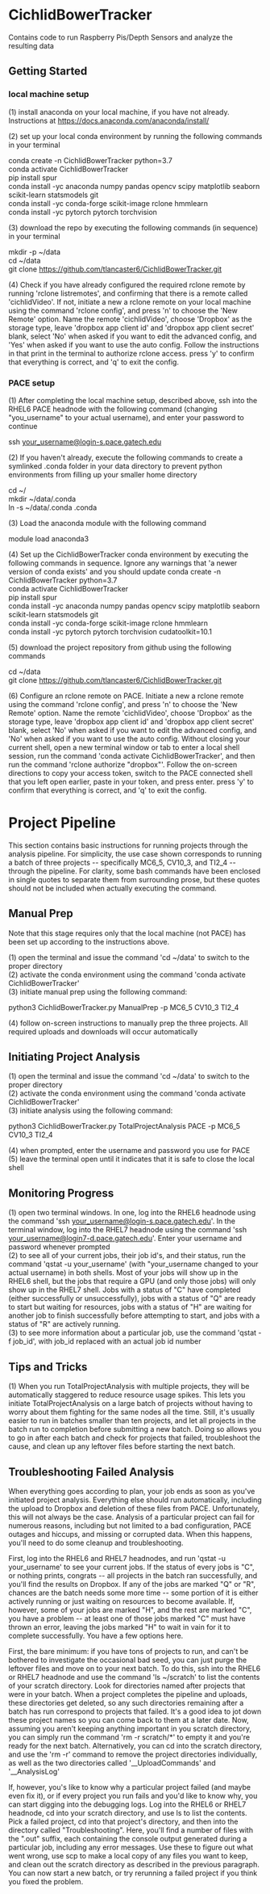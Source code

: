# CichlidBowerTracker
Contains code to run Raspberry Pis/Depth Sensors and analyze the resulting data

## Getting Started
### local machine setup
(1) install anaconda on your local machine, if you have not already. Instructions at 
https://docs.anaconda.com/anaconda/install/

(2) set up your local conda environment by running the following commands in your terminal

conda create -n CichlidBowerTracker python=3.7 <br/>
conda activate CichlidBowerTracker <br/>
pip install spur <br/>
conda install -yc anaconda numpy pandas opencv scipy matplotlib seaborn scikit-learn statsmodels git <br/>
conda install -yc conda-forge scikit-image rclone hmmlearn <br/>
conda install -yc pytorch pytorch torchvision <br/>

(3) download the repo by executing the following commands (in sequence) in your terminal

mkdir -p ~/data <br/>
cd ~/data <br/>
git clone https://github.com/tlancaster6/CichlidBowerTracker.git <br/>

(4) Check if you have already configured the required rclone remote by running 'rclone listremotes', and confirming that
there is a remote called 'cichlidVideo'. If not, initiate a new a rclone remote on your local machine using the command 
'rclone config', and press 'n' to choose the 'New Remote' option. Name the remote 'cichlidVideo', choose 'Dropbox' as
the storage type, leave 'dropbox app client id' and 'dropbox app client secret' blank, select 'No' when asked if you 
want to edit the advanced config, and 'Yes' when asked if you want to use the auto config. Follow the instructions
in that print in the terminal to authorize rclone access. press 'y' to confirm that everything is correct, and 'q' to 
exit the config. 


### PACE setup
(1) After completing the local machine setup, described above, ssh into the RHEL6 PACE headnode with the following 
command (changing "you_username" to your actual username), and enter your password to continue

ssh your_username@login-s.pace.gatech.edu

(2) If you haven't already, execute the following commands to create a symlinked .conda folder in your data directory to 
prevent python environments from filling up your smaller home directory

cd ~/ <br/>
mkdir ~/data/.conda <br/>
ln -s ~/data/.conda .conda <br/>

(3) Load the anaconda module with the following command

module load anaconda3 <br/>

(4) Set up the CichlidBowerTracker conda environment by executing the following commands in sequence. Ignore any 
warnings that 'a newer version of conda exists' and you should update
conda create -n CichlidBowerTracker python=3.7 <br/>
conda activate CichlidBowerTracker <br/>
pip install spur <br/>
conda install -yc anaconda numpy pandas opencv scipy matplotlib seaborn scikit-learn statsmodels git <br/>
conda install -yc conda-forge scikit-image rclone hmmlearn <br/>
conda install -yc pytorch pytorch torchvision cudatoolkit=10.1 <br/>

(5) download the project repository from github using the following commands

cd ~/data <br/>
git clone https://github.com/tlancaster6/CichlidBowerTracker.git <br/>


(6) Configure an rclone remote on PACE. Initiate a new a rclone remote using the command 'rclone config', and press 'n' 
to choose the 'New Remote' option. Name the remote 'cichlidVideo', choose 'Dropbox' as the storage type, leave 
'dropbox app client id' and 'dropbox app client secret' blank, select 'No' when asked if you want to edit the advanced 
config, and 'No' when asked if you want to use the auto config. Without closing your current shell, open a new terminal
window or tab to enter a local shell session, run the command 'conda activate CichlidBowerTracker', and then run the 
command 'rclone authorize "dropbox"'. Follow the on-screen directions to copy your access token, switch to the
PACE connected shell that you left open earlier, paste in your token, and press enter. press 'y' to confirm that 
everything is correct, and 'q' to exit the config. 
 
# Project Pipeline
This section contains basic instructions for running projects through the analysis pipeline. For simplicity, the
use case shown corresponds to running a batch of three projects --  specifically MC6_5, CV10_3, and TI2_4 -- through 
the pipeline. For clarity, some bash commands have been enclosed in single quotes to separate them from surrounding
prose, but these quotes should not be included when actually executing the command. 

## Manual Prep
Note that this stage requires only that the local machine (not PACE) has been set up according to the instructions 
above. 

(1) open the terminal and issue the command 'cd ~/data' to switch to the proper directory <br/>
(2) activate the conda environment using the command 'conda activate CichlidBowerTracker' <br/>
(3) initiate manual prep using the following command:

python3 CichlidBowerTracker.py ManualPrep -p MC6_5 CV10_3 TI2_4

(4) follow on-screen instructions to manually prep the three projects. All required uploads and downloads will occur 
automatically <br/>

## Initiating Project Analysis
(1) open the terminal and issue the command 'cd ~/data' to switch to the proper directory <br/>
(2) activate the conda environment using the command 'conda activate CichlidBowerTracker' <br/>
(3) initiate analysis using the following command:

python3 CichlidBowerTracker.py TotalProjectAnalysis PACE -p MC6_5 CV10_3 TI2_4

(4) when prompted, enter the username and password you use for PACE <br/>
(5) leave the terminal open until it indicates that it is safe to close the local shell

## Monitoring Progress
(1) open two terminal windows. In one, log into the RHEL6 headnode using the command 
'ssh your_username@login-s.pace.gatech.edu'. In the terminal window, log into the RHEL7 headnode using the command
'ssh your_username@login7-d.pace.gatech.edu'. Enter your username and password whenever prompted <br/>
(2) to see all of your current jobs, their job id's, and their status, run the command 'qstat -u your_username' 
(with "your_username changed to your actual username) in both shells. Most of your jobs will show up in the RHEL6 
shell, but the jobs that require a GPU (and only those jobs) will only show up in the RHEL7 shell. Jobs with a status
of "C" have completed (either successfully or unsuccessfully), jobs with a status of "Q" are ready to start but waiting
for resources, jobs with a status of "H" are waiting for another job to finish successfully before attempting to start, 
and jobs with a status of "R" are actively running. <br/>
(3) to see more information about a particular job, use the command 'qstat -f job_id', with job_id replaced with an 
actual job id number

## Tips and Tricks
(1) When you run TotalProjectAnalysis with multiple projects, they will be automatically staggered to reduce resource
usage spikes. This lets you initiate TotalProjectAnalysis on a large batch of projects without having to worry about
them fighting for the same nodes all the time. Still, it's usually easier to run in batches smaller than ten projects, 
and let all projects in the batch run to completion before submitting a new batch. Doing so allows you to go in after 
each batch and check for projects that failed, troubleshoot the cause, and clean up any leftover files before starting
the next batch.

## Troubleshooting Failed Analysis
When everything goes according to plan, your job ends as soon as you've initiated project analysis. Everything else 
should run automatically, including the upload to Dropbox and deletion of these files from PACE. Unfortunately, this
will not always be the case. Analysis of a particular project can fail for numerous reasons, including but not limited 
to a bad configuration, PACE outages and hiccups, and missing or corrupted data. When this happens, you'll need to do
some cleanup and troubleshooting. 

First, log into the RHEL6 and RHEL7 headnodes, and run 'qstat -u your_username' to see your current jobs. If the status
of every jobs is "C", or nothing prints, congrats -- all projects in the batch ran successfully, and you'll find the
results on Dropbox. If any of the jobs are marked "Q" or "R", chances are the batch needs some more time -- some portion 
of it is either actively running or just waiting on resources to become available. If, however, some of your jobs are
marked "H", and the rest are marked "C", you have a problem -- at least one of those jobs marked "C" must have thrown an 
error, leaving the jobs marked "H" to wait in vain for it to complete successfully. You have a few options here.

First, the bare minimum: if you have tons of projects to run, and can't be bothered to investigate the occasional bad
seed, you can just purge the leftover files and move on to your next batch. To do this, ssh into the RHEL6 or RHEL7
headnode and use the command 'ls ~/scratch' to list the contents of your scratch directory. Look for directories named
after projects that were in your batch. When a project completes the pipeline and uploads, these directories get 
deleted, so any such directories remaining after a batch has run correspond to projects that failed. It's a good idea to
jot down these project names so you can come back to them at a later date. Now, assuming you aren't keeping anything
important in you scratch directory, you can simply run the command 'rm -r scratch/*' to empty it and you're ready for 
the next  batch. Alternatively, you can cd into the scratch directory, and use the 'rm -r' command to remove the project
directories individually, as well as the two directories called '__UploadCommands' and '__AnalysisLog'

If, however, you's like to know why a particular project failed (and maybe even fix it), or if every project you run
fails and you'd like to know why, you can start digging into the debugging logs. Log into the RHEL6 or RHEL7 headnode, 
cd into your scratch directory, and use ls to list the contents. Pick a failed project, cd into that project's 
directory, and then into the directory called "Troubleshooting". Here, you'll find a number of files with the ".out"
suffix, each containing the console output generated during a particular job, including any error messages. Use these
to figure out what went wrong, use scp to make a local copy of any files you want to keep, and clean out the scratch
directory as described in the previous paragraph. You can now start a new batch, or try rerunning a failed project
if you think you fixed the problem. 

